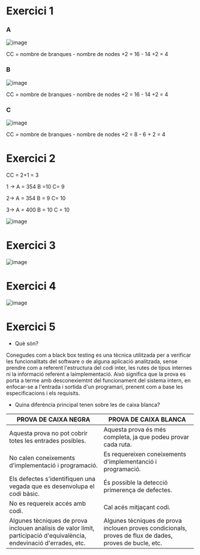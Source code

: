 # Exercici 1

### A

![image](https://user-images.githubusercontent.com/114908591/204734834-6fea83eb-c933-4b70-aaed-8558f348b528.png)

CC = nombre de branques - nombre de nodes +2 = 16 - 14 +2 = 4

### B

![image](https://user-images.githubusercontent.com/114908591/204735562-392fdbe9-57b1-411c-b1c6-13804d55fe02.png)

CC = nombre de branques - nombre de nodes +2 = 16 - 14 +2 = 4


### C

![image](https://user-images.githubusercontent.com/114908591/204760089-0cc94d44-0105-40cc-a427-bfc3a539e2ad.png)

CC = nombre de branques - nombre de nodes +2 = 8 - 6 + 2 = 4


# Exercici 2

CC = 2+1 = 3

1 -> A = 354 B =10 C= 9

2-> A = 354 B = 9 C= 10

3-> A = 400 B = 10 C = 10

![image](https://user-images.githubusercontent.com/114908591/204743406-fafa1e32-bc52-4593-b83b-58d9ace77f58.png)


# Exercici 3

![image](https://user-images.githubusercontent.com/114908591/204753338-5fa3c7d8-766f-4c9a-8c30-d57c38b744c2.png)



# Exercici 4

![image](https://user-images.githubusercontent.com/114908591/204752995-2e030a5d-772c-447a-9192-5f97e3d6606e.png)


# Exercici 5
- Què són?

Conegudes com a black box testing es una tècnica utilitzada per a verificar les funcionalitats del software o de alguna aplicació analitzada, sense prendre com a referent l'estructura del codi inter, les rutes de tipus internes ni la informació referent a laimplementació. Això significa que 
la prova es porta a terme amb desconexiemtnt del funcionament del sistema intern, en enfocar-se a l'entrada i sortida d'un programari, prenent com a base les especificacions i els requisits.

- Quina diferència principal tenen sobre les de caixa blanca?

| PROVA DE CAIXA NEGRA  | PROVA DE CAIXA BLANCA |
| ------------- | ------------- |
| Aquesta prova no pot cobrir totes les entrades posibles.  | Aquesta prova és més completa, ja que podeu provar cada ruta. |
| No calen coneixements d'implementació i programació. | Es requereixen coneixements d'implementanció i programació.  |
| Els defectes s'identifiquen una vegada que es desenvolupa el codi bàsic.  | És possible la detecció primerença de defectes.  |
| No es requereix accés amb codi.  | Cal acés mitjaçant codi.  
| Algunes tècniques de prova inclouen anàlisis de valor límit, participació d'equivalència, endevinació d'errades, etc.  | Algunes tècniques de prova inclouen proves condicionals, proves de flux de dades, proves de bucle, etc.  |

